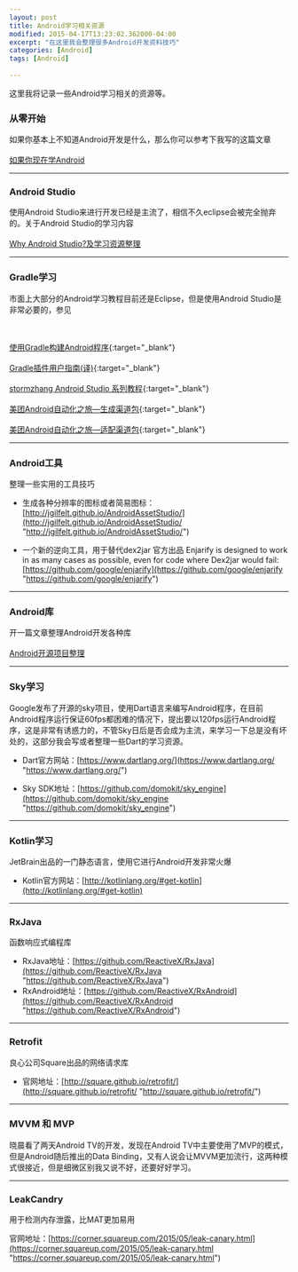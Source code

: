 ```yaml
---
layout: post
title: Android学习相关资源
modified: 2015-04-17T13:23:02.362000-04:00
excerpt: "在这里我会整理很多Android开发资料技巧"
categories: [Android]
tags: [Android]
  
---
```



这里我将记录一些Android学习相关的资源等。

### 从零开始 
如果你基本上不知道Android开发是什么，那么你可以参考下我写的这篇文章
<br/><br/>
[如果你现在学Android](http://tanfujun.cc/%E5%A6%82%E6%9E%9C%E4%BD%A0%E7%8E%B0%E5%9C%A8%E5%AD%A6Android/)  

---

### Android Studio
使用Android Studio来进行开发已经是主流了，相信不久eclipse会被完全抛弃的。关于Android Studio的学习内容
<br/><br/>
[Why Android Studio?及学习资源整理](http://tanfujun.cc/%E4%B8%BA%E4%BB%80%E4%B9%88%E4%BD%BF%E7%94%A8Android%20Studio/)

---


### Gradle学习
市面上大部分的Android学习教程目前还是Eclipse，但是使用Android Studio是非常必要的，参见

<br/><br/>
[使用Gradle构建Android程序](http://rinvay.github.io/android/2015/04/09/Build-Android-with-Gradle/){:target="_blank"}
<br/><br/>
[Gradle插件用户指南(译)](http://rinvay.github.io/android/2015/03/26/Gradle-Plugin-User-Guide(Translation)/){:target="_blank"}
<br/><br/>
[stormzhang Android Studio 系列教程](http://www.stormzhang.com/){:target="_blank"}
<br/><br/>
[美团Android自动化之旅—生成渠道包](http://tech.meituan.com/mt-apk-packaging.html){:target="_blank"}
<br/><br/>
[美团Android自动化之旅—适配渠道包](http://tech.meituan.com/mt-apk-adaptation.html){:target="_blank"}


---

### Android工具
 
整理一些实用的工具技巧  

* 生成各种分辨率的图标或者简易图标：[http://jgilfelt.github.io/AndroidAssetStudio/](http://jgilfelt.github.io/AndroidAssetStudio/ "http://jgilfelt.github.io/AndroidAssetStudio/")  

* 一个新的逆向工具，用于替代dex2jar
官方出品
Enjarify is designed to work in as many cases as possible, even for code where Dex2jar would fail:[https://github.com/google/enjarify](https://github.com/google/enjarify "https://github.com/google/enjarify")


---

### Android库

开一篇文章整理Android开发各种库
<br/><br/>
[Android开源项目整理](http://tanfujun.cc/Android%E5%BC%80%E6%BA%90%E9%A1%B9%E7%9B%AE%E6%95%B4%E7%90%86/)

---

### Sky学习
Google发布了开源的sky项目，使用Dart语言来编写Android程序，在目前Android程序运行保证60fps都困难的情况下，提出要以120fps运行Android程序，这是非常有诱惑力的，不管Sky日后是否会成为主流，来学习一下总是没有坏处的，这部分我会写或者整理一些Dart的学习资源。  

* Dart官方网站：[https://www.dartlang.org/](https://www.dartlang.org/ "https://www.dartlang.org/")  

* Sky SDK地址：[https://github.com/domokit/sky_engine](https://github.com/domokit/sky_engine "https://github.com/domokit/sky_engine")




---

### Kotlin学习

JetBrain出品的一门静态语言，使用它进行Android开发非常火爆  

* Kotlin官方网站：[http://kotlinlang.org/#get-kotlin](http://kotlinlang.org/#get-kotlin)

---

### RxJava

函数响应式编程库  

* RxJava地址：[https://github.com/ReactiveX/RxJava](https://github.com/ReactiveX/RxJava "https://github.com/ReactiveX/RxJava")
* RxAndroid地址：[https://github.com/ReactiveX/RxAndroid](https://github.com/ReactiveX/RxAndroid "https://github.com/ReactiveX/RxAndroid")


---

### Retrofit

良心公司Square出品的网络请求库  

* 官网地址：[http://square.github.io/retrofit/](http://square.github.io/retrofit/ "http://square.github.io/retrofit/") 

---

### MVVM 和 MVP

晓晨看了两天Android TV的开发，发现在Android TV中主要使用了MVP的模式，但是Android随后推出的Data Binding，又有人说会让MVVM更加流行，这两种模式很接近，但是细微区别我又说不好，还要好好学习。

---

### LeakCandry 

用于检测内存泄露，比MAT更加易用
  
官网地址：[https://corner.squareup.com/2015/05/leak-canary.html](https://corner.squareup.com/2015/05/leak-canary.html "https://corner.squareup.com/2015/05/leak-canary.html")










